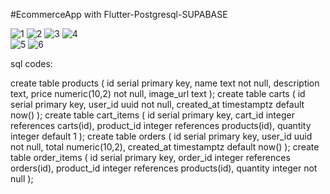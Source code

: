 #EcommerceApp with Flutter-Postgresql-SUPABASE 

  
![1](https://github.com/user-attachments/assets/ec3adab4-5f5a-4949-8c9f-0ceaf07df377) 
![2](https://github.com/user-attachments/assets/f275a1c0-959f-4367-a180-e181ea3b9ec9) 
![3](https://github.com/user-attachments/assets/1ee6d377-9ef0-4f6b-b580-60f8d611c62c) 
![4](https://github.com/user-attachments/assets/a358bb2b-ecf1-41f0-91fe-fcc9f9f6b48a)  
![5](https://github.com/user-attachments/assets/6909dc2e-934a-4763-adba-7d0bcf588053) 
![6](https://github.com/user-attachments/assets/92735d56-150f-4ed4-b993-35df6cc92ae7) 


sql codes: 

create table products (
  id          serial primary key,
  name        text        not null,
  description text,
  price       numeric(10,2) not null,
  image_url   text
);
create table carts (
  id          serial primary key,
  user_id     uuid        not null,
  created_at  timestamptz default now()
);
create table cart_items (
  id          serial primary key,
  cart_id     integer     references carts(id),
  product_id  integer     references products(id),
  quantity    integer     default 1
);
create table orders (
  id          serial primary key,
  user_id     uuid      not null,
  total       numeric(10,2),
  created_at  timestamptz default now()
);
create table order_items (
  id          serial primary key,
  order_id    integer    references orders(id),
  product_id  integer    references products(id),
  quantity    integer    not null
);

